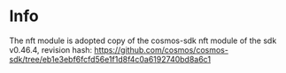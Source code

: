 # Info

The nft module is adopted copy of the cosmos-sdk nft module of the sdk v0.46.4,
revision hash: https://github.com/cosmos/cosmos-sdk/tree/eb1e3ebf6fcfd56e1f1d8f4c0a6192740bd8a6c1 
